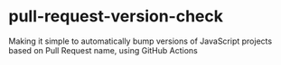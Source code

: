 # pull-request-version-check
Making it simple to automatically bump versions of JavaScript projects based on Pull Request name, using GitHub Actions
